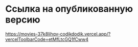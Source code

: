 # Ссылка на опубликованную версию
https://movies-37k8lihqv-codikdodik.vercel.app/?vercelToolbarCode=etMfLtcGQ1fCww4
